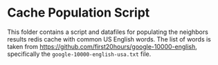 # Cache Population Script

This folder contains a script and datafiles for populating the neighbors
results redis cache with common US English words. The list of words is taken
from https://github.com/first20hours/google-10000-english, specifically the
`google-10000-english-usa.txt` file.

